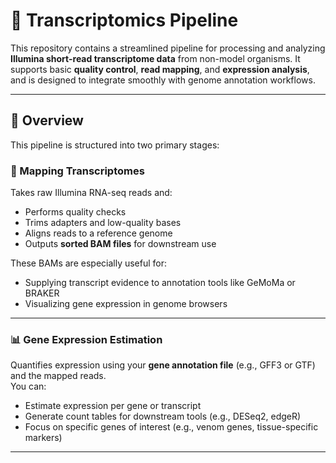 # 🧬 Transcriptomics Pipeline

This repository contains a streamlined pipeline for processing and analyzing **Illumina short-read transcriptome data** from non-model organisms. It supports basic **quality control**, **read mapping**, and **expression analysis**, and is designed to integrate smoothly with genome annotation workflows.

---

## 🧭 Overview

This pipeline is structured into two primary stages:

### 🧼 Mapping Transcriptomes

Takes raw Illumina RNA-seq reads and:
- Performs quality checks
- Trims adapters and low-quality bases
- Aligns reads to a reference genome
- Outputs **sorted BAM files** for downstream use

These BAMs are especially useful for:
- Supplying transcript evidence to annotation tools like GeMoMa or BRAKER
- Visualizing gene expression in genome browsers

---

### 📊 Gene Expression Estimation

Quantifies expression using your **gene annotation file** (e.g., GFF3 or GTF) and the mapped reads.  
You can:
- Estimate expression per gene or transcript
- Generate count tables for downstream tools (e.g., DESeq2, edgeR)
- Focus on specific genes of interest (e.g., venom genes, tissue-specific markers)

---


